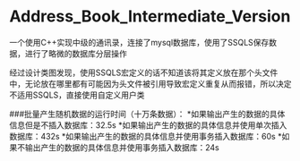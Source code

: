 Address_Book_Intermediate_Version
========================================

一个使用C++实现中级的通讯录，连接了mysql数据库，使用了SSQLS保存数据，进行了略微的数据库分层操作

经过设计类图发现，使用SSQLS宏定义的话不知道该将其定义放在那个头文件中，无论放在哪里都有可能因为头文件被引用导致宏定义重复从而报错，所以决定不适用SSQLS，直接使用自定义用户类

###批量产生随机数据的运行时间（十万条数据）：
*如果输出产生的数据的具体信息但是不插入数据库：32.5s
*如果输出产生的数据的具体信息并使用单次插入数据库：432s
*如果输出产生的数据的具体信息并使用事务插入数据库：60s
*如果不输出产生的数据的具体信息并使用事务插入数据库：24s
  
